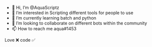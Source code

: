 - 👋 Hi, I’m @AquaScriptz
- 👀 I’m interested in Scripting different tools for people to use
- 🌱 I’m currently learning batch and python 
- 💞️ I’m looking to collaborate on different bots within the community
- 📫 How to reach me aqua#1453

Love ❌ code ✅

